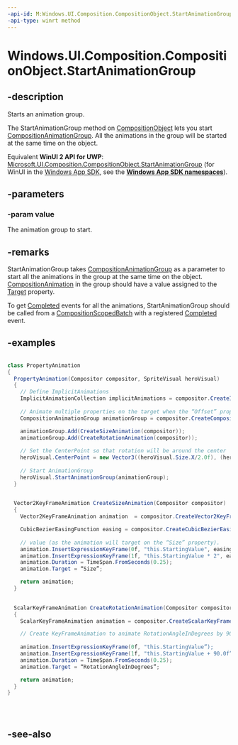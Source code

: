 ```yaml
---
-api-id: M:Windows.UI.Composition.CompositionObject.StartAnimationGroup(Windows.UI.Composition.ICompositionAnimationBase)
-api-type: winrt method
---
```


<!-- Method syntax
public void StartAnimationGroup(Windows.UI.Composition.ICompositionAnimationBase value)
-->

# Windows.UI.Composition.CompositionObject.StartAnimationGroup

## -description
Starts an animation group.

The StartAnimationGroup method on [CompositionObject](compositionobject.md) lets you start [CompositionAnimationGroup](compositionanimationgroup.md). All the animations in the group will be started at the same time on the object.

Equivalent **WinUI 2 API for UWP**: [Microsoft.UI.Composition.CompositionObject.StartAnimationGroup](/windows/winui/api/microsoft.ui.composition.compositionobject.startanimationgroup) (for WinUI in the [Windows App SDK](/windows/apps/windows-app-sdk/), see the **[Windows App SDK namespaces](/windows/windows-app-sdk/api/winrt/)**).

## -parameters
### -param value
The animation group to start.

## -remarks
StartAnimationGroup takes [CompositionAnimationGroup](compositionanimationgroup.md) as a parameter to start all the animations in the group at the same time on the object. [CompositionAnimation](compositionanimation.md) in the group should have a value assigned to the [Target](compositionanimation_target.md) property.

To get [Completed](compositionscopedbatch_completed.md) events for all the animations, StartAnimationGroup should be called from a [CompositionScopedBatch](compositionscopedbatch.md) with a registered [Completed](compositionscopedbatch_completed.md) event.

## -examples
```csharp

class PropertyAnimation
{
  PropertyAnimation(Compositor compositor, SpriteVisual heroVisual)
  {
    // Define ImplicitAnimations
    ImplicitAnimationCollection implicitAnimations = compositor.CreateImplicitAnimationCollection();
            
    // Animate multiple properties on the target when the “Offset” property changes. 
    CompositionAnimationGroup animationGroup = compositor.CreateCompositionAnimationGroup();

    animationGroup.Add(CreateSizeAnimation(compositor));
    animationGroup.Add(CreateRotationAnimation(compositor));
            
    // Set the CenterPoint so that rotation will be around the center
    heroVisual.CenterPoint = new Vector3((heroVisual.Size.X/2.0f), (heroVisual.Size.Y/2.0f), 0.0f);
     
    // Start AnimationGroup
    heroVisual.StartAnimationGroup(animationGroup);
  }

        
  Vector2KeyFrameAnimation CreateSizeAnimation(Compositor compositor)
  {
    Vector2KeyFrameAnimation animation  = compositor.CreateVector2KeyFrameAnimation();

    CubicBezierEasingFunction easing = compositor.CreateCubicBezierEasingFunction(new Vector2(0.80f, 0.0f), new Vector2(0.95f, 1.0f));
    
    // value (as the animation will target on the “Size” property).
    animation.InsertExpressionKeyFrame(0f, "this.StartingValue", easing);
    animation.InsertExpressionKeyFrame(1f, "this.StartingValue * 2", easing);
    animation.Duration = TimeSpan.FromSeconds(0.25);
    animation.Target = “Size”;

    return animation;
  }

        
  ScalarKeyFrameAnimation CreateRotationAnimation(Compositor compositor)
  {
    ScalarKeyFrameAnimation animation = compositor.CreateScalarKeyFrameAnimation();

    // Create KeyFrameAnimation to animate RotationAngleInDegrees by 90 degrees.	
            
    animation.InsertExpressionKeyFrame(0f, "this.StartingValue”);
    animation.InsertExpressionKeyFrame(1f, "this.StartingValue + 90.0f”);
    animation.Duration = TimeSpan.FromSeconds(0.25);
    animation.Target = “RotationAngleInDegrees”;

    return animation;
  }
}

         
       
```



## -see-also
